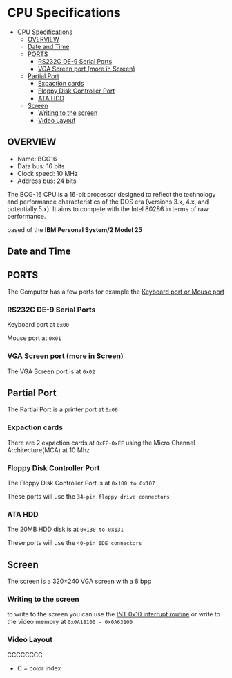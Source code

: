 # CPU Specifications

- [CPU Specifications](#cpu-specifications)
  - [OVERVIEW](#overview)
  - [Date and Time](#date-and-time)
  - [PORTS](#ports)
    - [RS232C DE-9 Serial Ports](#rs232c-de-9-serial-ports)
    - [VGA Screen port (more in Screen)](#vga-screen-port-more-in-screen)
  - [Partial Port](#partial-port)
    - [Expaction cards](#expaction-cards)
    - [Floppy Disk Controller Port](#floppy-disk-controller-port)
    - [ATA HDD](#ata-hdd)
  - [Screen](#screen)
    - [Writing to the screen](#writing-to-the-screen)
    - [Video Layout](#video-layout)

## OVERVIEW

- Name: BCG16
- Data bus: 16 bits
- Clock speed: 10 MHz
- Address bus: 24 bits

The BCG-16 CPU is a 16-bit processor designed to reflect the technology and performance characteristics of the DOS era (versions 3.x, 4.x, and potentially 5.x). It aims to compete with the Intel 80286 in terms of raw performance.

based of the **IBM Personal System/2 Model 25**

## Date and Time

## PORTS

The Computer has a few ports for example the [Keyboard port or Mouse port](#rs232c-de-9-serial-ports)

### RS232C DE-9 Serial Ports

Keyboard port at `0x00`

Mouse port at `0x01`

### VGA Screen port (more in [Screen](#screen))

The VGA Screen port is at `0x02`

## Partial Port

The Partial Port is a printer port at `0x06`

### Expaction cards

There are 2 expaction cards at `0xFE-0xFF` using the Micro Channel Architecture(MCA) at 10 Mhz

### Floppy Disk Controller Port

The Floppy Disk Controller Port is at `0x100 to 0x107`

These ports will use the `34-pin floppy drive connectors`

### ATA HDD

The 20MB HDD disk is at `0x130 to 0x131`

These ports will use the `40-pin IDE connectors`

## Screen

The screen is a 320×240 VGA screen with a 8 bpp

### Writing to the screen

to write to the screen you can use the [INT 0x10 interrupt routine](./interrupts.md#int-0x10-services) or write to the video memory at `0x0A18100 - 0x0A63100`

### Video Layout

CCCCCCCC

- C = color index
